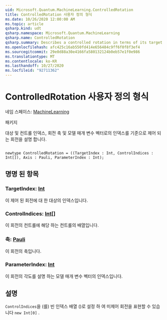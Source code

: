 ```yaml
---
uid: Microsoft.Quantum.MachineLearning.ControlledRotation
title: ControlledRotation 사용자 정의 형식
ms.date: 10/26/2020 12:00:00 AM
ms.topic: article
qsharp.kind: udt
qsharp.namespace: Microsoft.Quantum.MachineLearning
qsharp.name: ControlledRotation
qsharp.summary: Describes a controlled rotation in terms of its target and control indices, rotation axis, and index into a model parameter vector.
ms.openlocfilehash: afc425c16ab550fd414e656484c9ff6f0f8f3ef4
ms.sourcegitcommit: 29e0d88a30e4166fa580132124b0eb57e1f0e986
ms.translationtype: MT
ms.contentlocale: ko-KR
ms.lasthandoff: 10/27/2020
ms.locfileid: "92711362"
---
```

# <a name="controlledrotation-user-defined-type"></a>ControlledRotation 사용자 정의 형식

네임 스페이스: [MachineLearning](xref:Microsoft.Quantum.MachineLearning)

패키지 [](https://nuget.org/packages/)


대상 및 컨트롤 인덱스, 회전 축 및 모델 매개 변수 벡터로의 인덱스를 기준으로 제어 되는 회전을 설명 합니다.

```qsharp

newtype ControlledRotation = ((TargetIndex : Int, ControlIndices : Int[]), Axis : Pauli, ParameterIndex : Int);
```



## <a name="named-items"></a>명명 된 항목

### <a name="targetindex--int"></a>TargetIndex: [Int](xref:microsoft.quantum.lang-ref.int)

이 제어 된 회전에 대 한 대상의 인덱스입니다.
### <a name="controlindices--int"></a>ControlIndices: [Int](xref:microsoft.quantum.lang-ref.int)[]

이 회전의 컨트롤에 해당 하는 컨트롤의 배열입니다.
### <a name="axis--pauli"></a>축: [Pauli](xref:microsoft.quantum.lang-ref.pauli)

이 회전의 축입니다.
### <a name="parameterindex--int"></a>ParameterIndex: [Int](xref:microsoft.quantum.lang-ref.int)

이 회전의 각도를 설명 하는 모델 매개 변수 벡터의 인덱스입니다.

## <a name="remarks"></a>설명

`ControlIndices`을 (를) 빈 인덱스 배열 ()로 설정 하 여 미제어 회전을 표현할 수 있습니다 `new Int[0]` .
